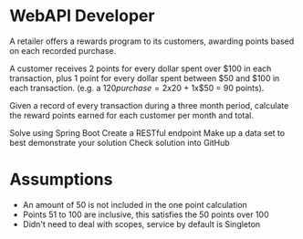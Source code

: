 # WebAPI Developer
A retailer offers a rewards program to its customers, awarding points based on each recorded purchase.

A customer receives 2 points for every dollar spent over $100 in each transaction, plus 1 point for every dollar spent between $50 and $100 in each transaction.
(e.g. a $120 purchase = 2x$20 + 1x$50 = 90 points).

Given a record of every transaction during a three month period, calculate the reward points earned for each customer per month and total.

Solve using Spring Boot
Create a RESTful endpoint
Make up a data set to best demonstrate your solution
Check solution into GitHub

# Assumptions
* An amount of 50 is not included in the one point calculation
* Points 51 to 100 are inclusive, this satisfies the 
50 points over 100
* Didn't need to deal with scopes, service by default is Singleton
